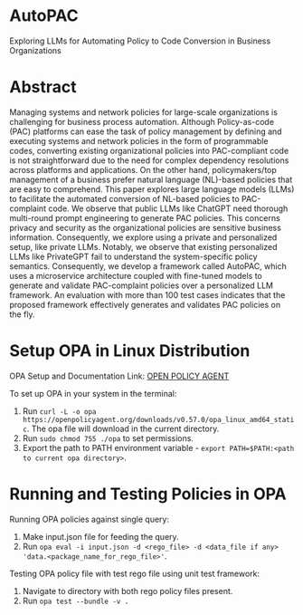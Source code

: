 # AutoPAC
Exploring LLMs for Automating Policy to Code Conversion in Business Organizations

# Abstract

Managing systems and network policies for large-scale organizations is challenging for business process automation. Although Policy-as-code (PAC) platforms can ease the task
of policy management by defining and executing systems and network policies in the form of programmable codes, converting existing organizational policies into PAC-compliant code is
not straightforward due to the need for complex dependency resolutions across platforms and applications. On the other hand, policymakers/top management of a business prefer natural
language (NL)-based policies that are easy to comprehend. This paper explores large language models (LLMs) to facilitate the automated conversion of NL-based policies to PAC-complaint code. We observe that public LLMs like ChatGPT need thorough multi-round prompt engineering to generate PAC policies. This concerns privacy and security as the organizational policies are
sensitive business information. Consequently, we explore using a private and personalized setup, like private LLMs. Notably, we observe that existing personalized LLMs like PrivateGPT fail to understand the system-specific policy semantics. Consequently, we develop a framework called AutoPAC, which uses a microservice architecture coupled with fine-tuned models to generate and validate PAC-complaint policies over a personalized LLM framework. An evaluation with more than 100 test cases indicates that the proposed framework effectively generates and validates PAC policies on the fly.

# Setup OPA in Linux Distribution
OPA Setup and Documentation Link: [OPEN POLICY AGENT](https://www.openpolicyagent.org/)

To set up OPA in your system in the terminal:
1. Run `curl -L -o opa https://openpolicyagent.org/downloads/v0.57.0/opa_linux_amd64_static`. The opa file will download in the current directory.
2. Run `sudo chmod 755 ./opa` to set permissions.
3. Export the path to PATH environment variable - `export PATH=$PATH:<path to current opa directory>`.

# Running and Testing Policies in OPA
Running OPA policies against single query:
1. Make input.json file for feeding the query.
2. Run `opa eval -i input.json -d <rego_file> -d <data_file if any> 'data.<package_name_for_rego_file>'`.

Testing OPA policy file with test rego file using unit test framework:
1. Navigate to directory with both rego policy files present.
2. Run `opa test --bundle -v .`

